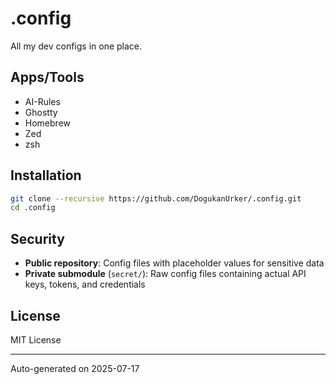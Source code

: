 # .config

All my dev configs in one place.

## Apps/Tools

- AI-Rules
- Ghostty
- Homebrew
- Zed
- zsh

## Installation

```bash
git clone --recursive https://github.com/DogukanUrker/.config.git
cd .config
```

## Security

- **Public repository**: Config files with placeholder values for sensitive data
- **Private submodule** (`secret/`): Raw config files containing actual API keys, tokens, and credentials

## License

MIT License

---

Auto-generated on 2025-07-17
